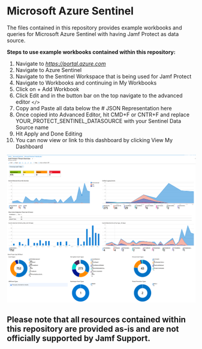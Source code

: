 # Microsoft Azure Sentinel
The files contained in this repository provides example workbooks and queries for Microsoft Azure Sentinel with having Jamf Protect as data source.

**Steps to use example workbooks contained within this repository:**

1. Navigate to _https://portal.azure.com_
2. Navigate to Azure Sentinel
3. Navigate to the Sentinel Workspace that is being used for Jamf Protect
4. Navigate to Workbooks and continuing in My Workbooks
5. Click on + Add Workbook
6. Click Edit and in the button bar on the top navigate to the advanced editor `</>`
7. Copy and Paste all data below the # JSON Representation here
8. Once copied into Advanced Editor, hit CMD+F or CNTR+F and replace YOUR_PROTECT_SENTINEL_DATASOURCE with your Sentinel Data Source name
9. Hit Apply and Done Editing
10. You can now view or link to this dashboard by clicking View My Dashboard

![](.Microsoft_Azure_Sentinel_Workbook.png)


## Please note that all resources contained within this repository are provided as-is and are not officially supported by Jamf Support.